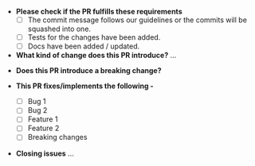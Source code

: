 <!-- *(Please answer the relevant questions and remove the rest.)*
* **Prefix the PR name with -**
  - [WIP] if it is a "work in progress"
  - [MRG] if it is a "ready to be merged"
   Don't change the prefix from MRG back to WIP -->
* **Please check if the PR fulfills these requirements**
  - [ ] The commit message follows our guidelines or the commits will be squashed into one.
  - [ ] Tests for the changes have been added.
  - [ ] Docs have been added / updated.

* **What kind of change does this PR introduce?** <!--(Bug fix, feature, docs update, ...)-->
    ...

<!-- This generally happens when you have to re-write existing tests to match your changes. -->
* **Does this PR introduce a breaking change?** <!--(What changes might users need to make in their application due to this PR?)-->


* **This PR fixes/implements the following -**
  - [ ] Bug 1
  - [ ] Bug 2
  - [ ] Feature 1
  - [ ] Feature 2
  - [ ] Breaking changes

<!-- Put `Resolves #XXXX` in your comment to auto-close the issue that your PR fixes (if such). -->
* **Closing issues**
    ...
